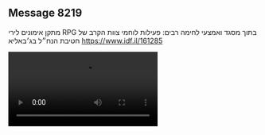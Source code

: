## Message 8219

מתקן אימונים לירי RPG בתוך מסגד ואמצעי לחימה רבים: 
פעילות לוחמי צוות הקרב של חטיבת הנח״ל בג׳באליא
https://www.idf.il/161285

![Video](8219/8219_media.mp4)
